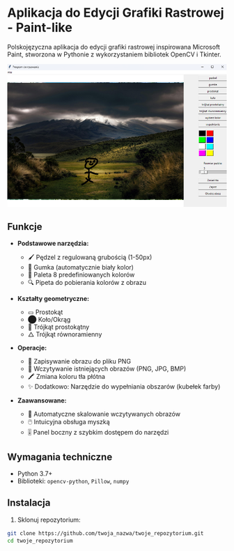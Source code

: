 # Aplikacja do Edycji Grafiki Rastrowej - Paint-like

Polskojęzyczna aplikacja do edycji grafiki rastrowej inspirowana Microsoft Paint, stworzona w Pythonie z wykorzystaniem bibliotek OpenCV i Tkinter.

![Przykładowy interfejs](screenshot.png) <!-- Dodaj własny screenshot -->

## Funkcje

- **Podstawowe narzędzia:**
  - 🖌️ Pędzel z regulowaną grubością (1-50px)
  - 🧼 Gumka (automatycznie biały kolor)
  - 🎨 Paleta 8 predefiniowanych kolorów
  - 🔍 Pipeta do pobierania kolorów z obrazu

- **Kształty geometryczne:**
  - ▭ Prostokąt
  - ⬤ Koło/Okrąg
  - 📐 Trójkąt prostokątny
  - △ Trójkąt równoramienny

- **Operacje:**
  - 💾 Zapisywanie obrazu do pliku PNG
  - 📂 Wczytywanie istniejących obrazów (PNG, JPG, BMP)
  - 🖍️ Zmiana koloru tła płótna
  - ✨ Dodatkowo: Narzędzie do wypełniania obszarów (kubełek farby)

- **Zaawansowane:**
  - 🔄 Automatyczne skalowanie wczytywanych obrazów
  - 🖱️ Intuicyjna obsługa myszką
  - 🎚️ Panel boczny z szybkim dostępem do narzędzi

## Wymagania techniczne

- Python 3.7+
- Biblioteki: `opencv-python`, `Pillow`, `numpy`

## Instalacja

1. Sklonuj repozytorium:
```bash
git clone https://github.com/twoja_nazwa/twoje_repozytorium.git
cd twoje_repozytorium
